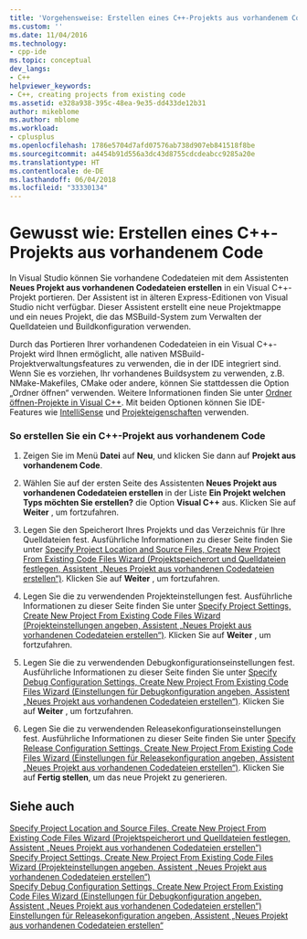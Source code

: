 ```yaml
---
title: 'Vorgehensweise: Erstellen eines C++-Projekts aus vorhandenem Code | Microsoft-Dokumentation'
ms.custom: ''
ms.date: 11/04/2016
ms.technology:
- cpp-ide
ms.topic: conceptual
dev_langs:
- C++
helpviewer_keywords:
- C++, creating projects from existing code
ms.assetid: e328a938-395c-48ea-9e35-dd433de12b31
author: mikeblome
ms.author: mblome
ms.workload:
- cplusplus
ms.openlocfilehash: 1786e5704d7afd07576ab738d907eb841518f8be
ms.sourcegitcommit: a4454b91d556a3dc43d8755cdcdeabcc9285a20e
ms.translationtype: HT
ms.contentlocale: de-DE
ms.lasthandoff: 06/04/2018
ms.locfileid: "33330134"
---
```

# <a name="how-to-create-a-c-project-from-existing-code"></a>Gewusst wie: Erstellen eines C++-Projekts aus vorhandenem Code

In Visual Studio können Sie vorhandene Codedateien mit dem Assistenten **Neues Projekt aus vorhandenen Codedateien erstellen** in ein Visual C++-Projekt portieren. Der Assistent ist in älteren Express-Editionen von Visual Studio nicht verfügbar. Dieser Assistent erstellt eine neue Projektmappe und ein neues Projekt, die das MSBuild-System zum Verwalten der Quelldateien und Buildkonfiguration verwenden.  
  
Durch das Portieren Ihrer vorhandenen Codedateien in ein Visual C++-Projekt wird Ihnen ermöglicht, alle nativen MSBuild-Projektverwaltungsfeatures zu verwenden, die in der IDE integriert sind. Wenn Sie es vorziehen, Ihr vorhandenes Buildsystem zu verwenden, z.B. NMake-Makefiles, CMake oder andere, können Sie stattdessen die Option „Ordner öffnen“ verwenden. Weitere Informationen finden Sie unter [Ordner öffnen-Projekte in Visual C++](../ide/non-msbuild-projects.md). Mit beiden Optionen können Sie IDE-Features wie [IntelliSense](/visualstudio/ide/using-intellisense) und [Projekteigenschaften](../ide/working-with-project-properties.md) verwenden.  
  
### <a name="to-create-a-c-project-from-existing-code"></a>So erstellen Sie ein C++-Projekt aus vorhandenem Code  
  
1.  Zeigen Sie im Menü **Datei** auf **Neu**, und klicken Sie dann auf **Projekt aus vorhandenem Code**.  
  
1.  Wählen Sie auf der ersten Seite des Assistenten **Neues Projekt aus vorhandenen Codedateien erstellen** in der Liste **Ein Projekt welchen Typs möchten Sie erstellen?** die Option **Visual C++** aus. Klicken Sie auf **Weiter** , um fortzufahren. 
  
1.  Legen Sie den Speicherort Ihres Projekts und das Verzeichnis für Ihre Quelldateien fest. Ausführliche Informationen zu dieser Seite finden Sie unter [Specify Project Location and Source Files, Create New Project From Existing Code Files Wizard (Projektspeicherort und Quelldateien festlegen, Assistent „Neues Projekt aus vorhandenen Codedateien erstellen“)](../ide/specify-project-location-and-source-files.md). Klicken Sie auf **Weiter** , um fortzufahren.  
  
1.  Legen Sie die zu verwendenden Projekteinstellungen fest. Ausführliche Informationen zu dieser Seite finden Sie unter [Specify Project Settings, Create New Project From Existing Code Files Wizard (Projekteinstellungen angeben, Assistent „Neues Projekt aus vorhandenen Codedateien erstellen“)](../ide/specify-project-settings-create-new-project-from-existing-code-files-wizard.md). Klicken Sie auf **Weiter** , um fortzufahren.  

1.  Legen Sie die zu verwendenden Debugkonfigurationseinstellungen fest. Ausführliche Informationen zu dieser Seite finden Sie unter [Specify Debug Configuration Settings, Create New Project From Existing Code Files Wizard (Einstellungen für Debugkonfiguration angeben, Assistent „Neues Projekt aus vorhandenen Codedateien erstellen“)](../ide/specify-debug-configuration-settings.md). Klicken Sie auf **Weiter** , um fortzufahren.  

1.  Legen Sie die zu verwendenden Releasekonfigurationseinstellungen fest. Ausführliche Informationen zu dieser Seite finden Sie unter [Specify Release Configuration Settings, Create New Project From Existing Code Files Wizard (Einstellungen für Releasekonfiguration angeben, Assistent „Neues Projekt aus vorhandenen Codedateien erstellen“)](../ide/specify-release-configuration.md). Klicken Sie auf **Fertig stellen**, um das neue Projekt zu generieren.  
  
## <a name="see-also"></a>Siehe auch  

[Specify Project Location and Source Files, Create New Project From Existing Code Files Wizard (Projektspeicherort und Quelldateien festlegen, Assistent „Neues Projekt aus vorhandenen Codedateien erstellen“)](../ide/specify-project-location-and-source-files.md)   
[Specify Project Settings, Create New Project From Existing Code Files Wizard (Projekteinstellungen angeben, Assistent „Neues Projekt aus vorhandenen Codedateien erstellen“)](../ide/specify-project-settings-create-new-project-from-existing-code-files-wizard.md)   
[Specify Debug Configuration Settings, Create New Project From Existing Code Files Wizard (Einstellungen für Debugkonfiguration angeben, Assistent „Neues Projekt aus vorhandenen Codedateien erstellen“)](../ide/specify-debug-configuration-settings.md)   
[Einstellungen für Releasekonfiguration angeben, Assistent „Neues Projekt aus vorhandenen Codedateien erstellen“](../ide/specify-release-configuration.md)